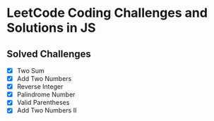 # LeetCode Coding Challenges and Solutions in JS
## Solved Challenges

- [x] Two Sum
- [x] Add Two Numbers
- [x] Reverse Integer
- [x] Palindrome Number
- [x] Valid Parentheses
- [x] Add Two Numbers II    
